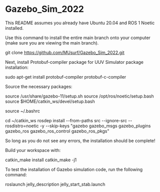 # Gazebo_Sim_2022
This README assumes you already have Ubuntu 20.04 and ROS 1 Noetic installed.

Use this command to install the entire main branch onto your computer (make sure you are viewing the main branch).

git clone https://github.com/MUsurf/Gazebo_Sim_2022.git

Next, install Protobuf-compiler package for UUV Simulator package installation:

sudo apt-get install protobuf-compiler protobuf-c-compiler

Source the necessary packages:

source /usr/share/gazebo-11/setup.sh
source /opt/ros/noetic/setup.bash
source $HOME/catkin_ws/devel/setup.bash

source ~/.bashrc

cd ~/catkin_ws
rosdep install --from-paths src --ignore-src --rosdistro=noetic -y --skip-keys "gazebo gazebo_msgs gazebo_plugins gazebo_ros gazebo_ros_control gazebo_ros_pkgs"

So long as you do not see any errors, the installation should be complete!

Build your workspace with:

catkin_make install
catkin_make -j1

To test the installation of Gazebo simulation code, run the following command:

roslaunch jelly_description jelly_start_stab.launch


